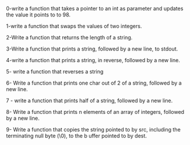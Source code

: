 0-write a function that takes a pointer to an int as parameter and updates the value it points to to 98.

1-write a function that swaps the values of two integers.

2-Write a function that returns the length of a string.

3-Write a function that prints a string, followed by a new line, to stdout.

4-write a function that prints a string, in reverse, followed by a new line.

5- write a function that reverses a string

6- Write a function that prints one char out of 2 of a string, followed by a new line.

7 - write a function that prints half of a string, followed by a new line.

8- Write a function that prints n elements of an array of integers, followed by a new line.

9- Write a function that copies the string pointed to by src, including the terminating null byte (\0), to the b uffer pointed to by dest.
